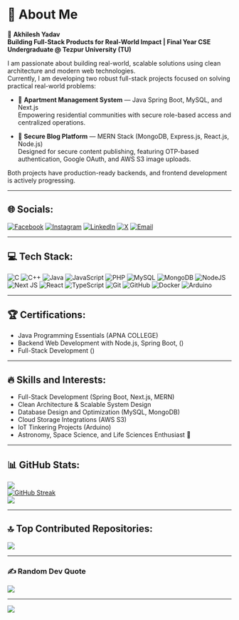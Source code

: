 # 💫 About Me
🚀 **Akhilesh Yadav**  
**Building Full-Stack Products for Real-World Impact | Final Year CSE Undergraduate @ Tezpur University (TU)**

I am passionate about building real-world, scalable solutions using clean architecture and modern web technologies.  
Currently, I am developing two robust full-stack projects focused on solving practical real-world problems:

- 🏢 **Apartment Management System** — Java Spring Boot, MySQL, and Next.js  
  Empowering residential communities with secure role-based access and centralized operations.

- 📝 **Secure Blog Platform** — MERN Stack (MongoDB, Express.js, React.js, Node.js)  
  Designed for secure content publishing, featuring OTP-based authentication, Google OAuth, and AWS S3 image uploads.

Both projects have production-ready backends, and frontend development is actively progressing.

---

## 🌐 Socials:
[![Facebook](https://img.shields.io/badge/Facebook-%231877F2.svg?logo=Facebook&logoColor=white)](https://facebook.com/AK2KB2)
[![Instagram](https://img.shields.io/badge/Instagram-%23E4405F.svg?logo=Instagram&logoColor=white)](https://instagram.com/akhil_ak2kb2)
[![LinkedIn](https://img.shields.io/badge/LinkedIn-%230077B5.svg?logo=linkedin&logoColor=white)](https://linkedin.com/in/akhileshyadavak2kb2)
[![X](https://img.shields.io/badge/X-black.svg?logo=X&logoColor=white)](https://x.com/akhil_ak2kb2)
[![Email](https://img.shields.io/badge/Email-D14836?logo=gmail&logoColor=white)](mailto:akhileshyadav.dev@gmail.com)

---

## 💻 Tech Stack:
![C](https://img.shields.io/badge/c-%2300599C.svg?style=for-the-badge&logo=c&logoColor=white)
![C++](https://img.shields.io/badge/c++-%2300599C.svg?style=for-the-badge&logo=c%2B%2B&logoColor=white)
![Java](https://img.shields.io/badge/java-%23ED8B00.svg?style=for-the-badge&logo=openjdk&logoColor=white)
![JavaScript](https://img.shields.io/badge/javascript-%23323330.svg?style=for-the-badge&logo=javascript&logoColor=%23F7DF1E)
![PHP](https://img.shields.io/badge/php-%23777BB4.svg?style=for-the-badge&logo=php&logoColor=white)
![MySQL](https://img.shields.io/badge/mysql-4479A1.svg?style=for-the-badge&logo=mysql&logoColor=white)
![MongoDB](https://img.shields.io/badge/MongoDB-%234ea94b.svg?style=for-the-badge&logo=mongodb&logoColor=white)
![NodeJS](https://img.shields.io/badge/node.js-6DA55F?style=for-the-badge&logo=node.js&logoColor=white)
![Next JS](https://img.shields.io/badge/Next-black?style=for-the-badge&logo=next.js&logoColor=white)
![React](https://img.shields.io/badge/react-%2320232a.svg?style=for-the-badge&logo=react&logoColor=%2361DAFB)
![TypeScript](https://img.shields.io/badge/typescript-%23007ACC.svg?style=for-the-badge&logo=typescript&logoColor=white)
![Git](https://img.shields.io/badge/git-%23F05033.svg?style=for-the-badge&logo=git&logoColor=white)
![GitHub](https://img.shields.io/badge/github-%23121011.svg?style=for-the-badge&logo=github&logoColor=white)
![Docker](https://img.shields.io/badge/docker-%230db7ed.svg?style=for-the-badge&logo=docker&logoColor=white)
![Arduino](https://img.shields.io/badge/-Arduino-00979D?style=for-the-badge&logo=Arduino&logoColor=white)

---

## 🏆 Certifications:
- Java Programming Essentials (APNA COLLEGE)
- Backend Web Development with Node.js, Spring Boot, ()
- Full-Stack Development ()

---

## 🔥 Skills and Interests:
- Full-Stack Development (Spring Boot, Next.js, MERN)
- Clean Architecture & Scalable System Design
- Database Design and Optimization (MySQL, MongoDB)
- Cloud Storage Integrations (AWS S3)
- IoT Tinkering Projects (Arduino)
- Astronomy, Space Science, and Life Sciences Enthusiast 🚀

---

## 📊 GitHub Stats:
![](https://github-readme-stats.vercel.app/api?username=akhil-2kb2&theme=gradient&hide_border=false&include_all_commits=true&count_private=true)<br/>
[![GitHub Streak](https://streak-stats.demolab.com?user=akhil-2kb2&theme=custom&hide_border=false&background=0D1117&ring=3DDC84&fire=F7DF1E&currStreakLabel=F7DF1E&sideNums=3DDC84&dates=ffffff)](https://git.io/streak-stats)
<br/>
![](https://github-readme-stats.vercel.app/api/top-langs/?username=akhil-2kb2&theme=gradient&hide_border=false&layout=compact)

---

## 🔝 Top Contributed Repositories:
![](https://github-contributor-stats.vercel.app/api?username=akhil-2kb2&limit=5&theme=tokyonight&combine_all_yearly_contributions=true)

---

### ✍️ Random Dev Quote
![](https://quotes-github-readme.vercel.app/api?type=horizontal&theme=tokyonight)

---

[![](https://visitcount.itsvg.in/api?id=akhil-2kb2&icon=0&color=0)](https://visitcount.itsvg.in)

<!-- Proudly created with GPRM ( https://gprm.itsvg.in ) -->
